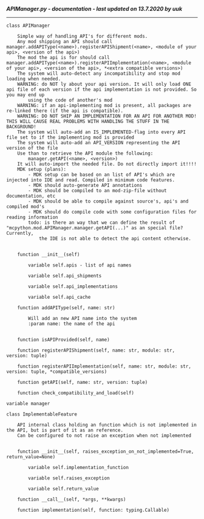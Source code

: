 ***APIManager.py - documentation - last updated on 13.7.2020 by uuk***
___

    class APIManager
        
        Simple way of handling API's for different mods.
        Any mod shipping an API should call manager.addAPIType(<name>).registerAPIShipment(<name>, <module of your api>, <version of the api>)
        The mod the api is for should call  manager.addAPIType(<name>).registerAPIImplementation(<name>, <module of your api>, <version of the api>, *<extra compatible versions>)
        The system will auto-detect any incompatibility and stop mod loading when needed.
        WARNING: do NOT ly about your api version. It will only load ONE api file of each version if the api implementation is not provided. So you may end up
            using the code of another's mod
        WARNING: if an api-implementing mod is present, all packages are re-linked there (if the api is compatible).
        WARNING: DO NOT SHIP AN IMPLEMENTATION FOR AN API FOR ANOTHER MOD! THIS WILL CAUSE REAL PROBLEMS WITH HANDLING THE STUFF IN THE BACKGROUND!
        The system will auto-add an IS_IMPLEMENTED-flag into every API file set to if the implementing mod is provided
        The system will auto-add an API_VERSION representing the API version of the file
        Use than to retrieve the API module the following:
            manager.getAPI(<name>, <version>)
        It will auto-import the needed file. Do not directly import it!!!!
        MDK setup (plans):
            - MDK setup can be based on an list of API's which are injected into IDE and read. Compiled in minimum code features.
            - MDK should auto-generate API annotations
            - MDK should be compiled to an mod-zip-file without documentation, etc
            - MDK should be able to compile against source's, api's and compiled mod's
            - MDK should do compile code with some configuration files for reading information
            todo: is there an way that we can define the result of "mcpython.mod.APIManager.manager.getAPI(...)" as an special file? Currently,
                the IDE is not able to detect the api content otherwise.


        function __init__(self)

            variable self.apis - list of api names

            variable self.api_shipments

            variable self.api_implementations

            variable self.api_cache

        function addAPIType(self, name: str)
            
            Will add an new API name into the system
            :param name: the name of the api


        function isAPIProvided(self, name)

        function registerAPIShipment(self, name: str, module: str, version: tuple)

        function registerAPIImplementation(self, name: str, module: str, version: tuple, *compatible_versions)

        function getAPI(self, name: str, version: tuple)

        function check_compatibility_and_load(self)

    variable manager

    class ImplementableFeature
        
        API internal class holding an function which is not implemented in the API, but is part of it as an reference.
        Can be configured to not raise an exception when not implemented


        function __init__(self, raises_exception_on_not_implemented=True, return_value=None)

            variable self.implementation_function

            variable self.raises_exception

            variable self.return_value

        function __call__(self, *args, **kwargs)

        function implementation(self, function: typing.Callable)